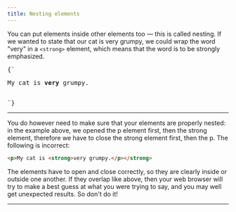 ```yaml
---
title: Nesting elements
---
```


<CodePen>

You can put elements inside other elements too — this is called nesting. If we
wanted to state that our cat is very grumpy, we could wrap the word "very" in a
`<strong>` element, which means that the word is to be strongly emphasized.

<pre data-lang='html'>
{`
<p>My cat is <strong>very</strong> grumpy.</p>
`}
</pre>

</CodePen>

---

You do however need to make sure that your elements are properly nested: in the
example above, we opened the p element first, then the strong element, therefore
we have to close the strong element first, then the p. The following is
incorrect:

```html
<p>My cat is <strong>very grumpy.</p></strong>
```

The elements have to open and close correctly, so they are clearly inside or
outside one another. If they overlap like above, then your web browser will try
to make a best guess at what you were trying to say, and you may well get
unexpected results. So don't do it!

---
